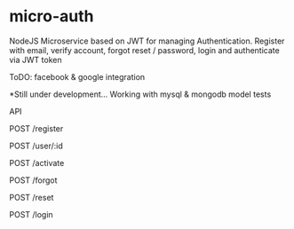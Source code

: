 # micro-auth
NodeJS Microservice based on JWT for managing Authentication.
Register with email, verify account, forgot reset / password, login and authenticate via JWT token

ToDO: facebook & google integration


*Still under development...
Working with mysql & mongodb model tests

API

POST /register

POST /user/:id

POST /activate

POST /forgot

POST /reset

POST /login
